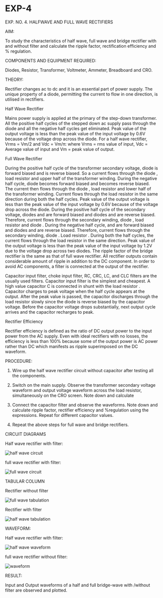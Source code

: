 # EXP-4
EXP. NO. 4. 		HALFWAVE  AND FULL WAVE  RECTIFIERS

AIM:

To study the characteristics of half wave, full wave and bridge rectifier with and without filter and calculate the ripple factor, rectification efficiency and % regulation.

COMPONENTS  AND  EQUIPMENT  REQUIRED:

Diodes,  Resistor,  Transformer,  Voltmeter, Ammeter, Breadboard and CRO.

THEORY:

Rectifier changes ac to dc and it is an essential part of power supply. The unique property of a diode, permitting the current to flow in one direction, is utilised in rectifiers.

Half Wave Rectifier

Mains power supply is applied at the primary of the step-down transformer. All the positive half cycles of the stepped down ac supply pass through the diode and all the negative half cycles get eliminated. Peak value of the output voltage is less than the peak value of the input voltage by 0.6V because of the voltage drop across the diode.
For a half wave rectifier, Vrms = Vm/2 and Vdc = Vm/π: where Vrms = rms value of input, Vdc = Average value of input and Vm = peak value of output.


Full Wave Rectifier

During the positive half cycle of the transformer secondary voltage, diode     is forward biased and      is reverse biased. So a current flows through the diode     , load resistor      and upper half of the transformer  winding.  During  the  negative  half  cycle,  diode       becomes  forward  biased  and becomes reverse biased. The current then flows through the diode     , load resistor      and lower half of the transformer winding. Current flows through the load resistor in the same direction during both the half cycles. Peak value of the output voltage is less than the peak value of the input voltage by 0.6V
because of the voltage drop across the diode.
During the positive half cycle of the secondary voltage, diodes      and      are forward biased and diodes and      are reverse biased. Therefore, current flows through the secondary winding, diode     , load resistor and diode    . During the negative half cycle,      and      are forward biased and diodes      and      are reverse biased. Therefore, current flows through the secondary winding, diode     . Load resistor  .   During both the half cycles, the current flows through the load resistor in the same direction. Peak value of the output voltage is less than the peak value of the input voltage by 1.2V due to the voltage drop across two diodes. The ripple factor of the bridge rectifier is the same as that of full wave rectifier.
All rectifier outputs contain considerable amount of ripple in addition to the DC component. In order to avoid AC components, a filter is connected at the output of the rectifier.

Capacitor input filter, choke input filter, RC, CRC, LC, and CLC filters are the usually used filters. Capacitor input filter is the simplest and cheapest. A high value capacitor C is connected in shunt with the load resistor     . Capacitor charges to peak voltage      when the half cycle appears at the output. After the peak value is passed, the capacitor discharges through the load resistor slowly since the diode is reverse biased by the capacitor voltage. Before the capacitor voltage drops substantially, next output cycle arrives and the capacitor recharges to peak.

Rectifier Efficiency

Rectifier efficiency is defined as the ratio of DC output power to the input power from the AC supply. Even with ideal rectifiers with no losses, the efficiency is less than 100% because some of the output power is AC power rather than DC which manifests as ripple superimposed on the DC waveform.

PROCEDURE:

1.   Wire up the half wave rectifier circuit without capacitor after testing all the components.

2.   Switch on the main supply. Observe the transformer secondary voltage waveform and output voltage waveform across the load resistor, simultaneously on the CRO screen. Note down       and calculate
  
3.   Connect the capacitor filter and observe the waveforms. Note down and calculate ripple factor, rectifier efficiency and %regulation using the expressions. Repeat for different capacitor values.

4.   Repeat the above steps for full wave and bridge rectifiers.

CIRCUIT DIAGRAMS

Half wave rectifier with filter:

![half wave circuit](https://github.com/user-attachments/assets/c21af810-1202-408f-894e-80175703a20b)

full wave rectifier with filter:

![full wave circuit](https://github.com/user-attachments/assets/5d3104f8-4e22-492b-ae38-aab3f1043d8f)

TABULAR COLUMN

Rectifier without filter

![full wave tabulation](https://github.com/user-attachments/assets/874d845f-8b23-4189-84b2-f89d58802184)

Rectifier with filter

![half wave tabulation](https://github.com/user-attachments/assets/06369e7f-9eb9-432e-9934-ea5b916ab186)

WAVEFORM:

Half wave rectifier with filter:

![half wave waveform](https://github.com/user-attachments/assets/2e26b78c-85fe-409e-9109-b26662ed34c0)

full wave rectifier without filter:

![waveform](https://github.com/user-attachments/assets/f3eef4a7-a3c9-4c08-b419-6b3c131e3097)

RESULT:

Input and Output waveforms of a half and full bridge-wave with /without filter are observed and plotted.
